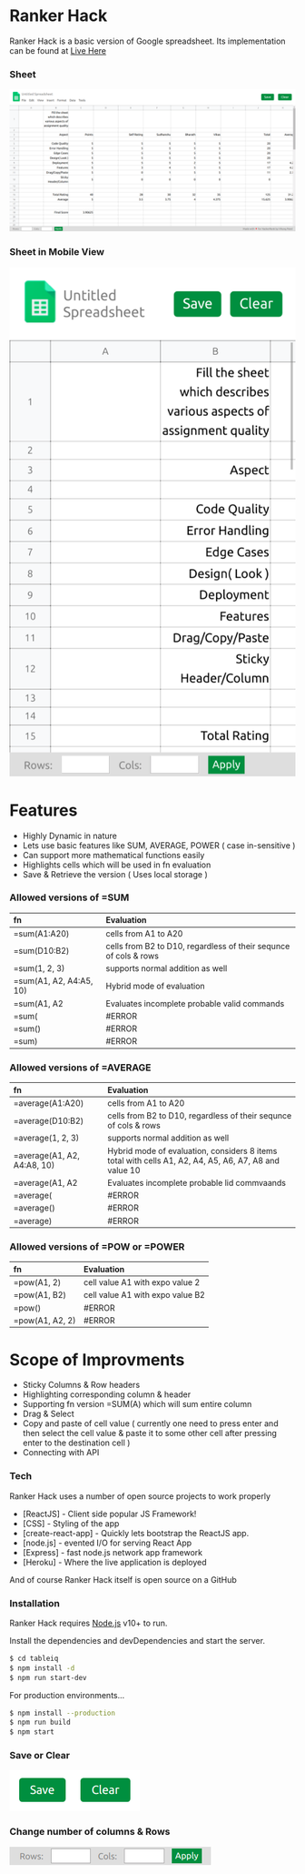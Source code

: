# Ranker Hack

Ranker Hack is a basic version of Google spreadsheet.
Its implementation can be found at [Live Here](https://ranker-hack.herokuapp.com/)

### Sheet 
![Alt text](screenshots/home.png?raw=true "Sheet")

### Sheet in Mobile View 
![Alt text](screenshots/mobileview.png?raw=true "Sheet")

# Features
  - Highly Dynamic in nature
  - Lets use basic features like SUM, AVERAGE, POWER ( case in-sensitive )
  - Can support more mathematical functions easily 
  - Highlights cells which will be used in fn evaluation
  - Save & Retrieve the version ( Uses local storage )
  
### Allowed versions of =SUM
| fn   |        Evaluation |
| :----- |:------|
| =sum(A1:A20) | cells from A1 to A20|
| =sum(D10:B2) | cells from B2 to D10, regardless of their sequnce of cols & rows|
| =sum(1, 2, 3) | supports normal addition as well
| =sum(A1, A2, A4:A5, 10) | Hybrid mode of evaluation |
| =sum(A1, A2 | Evaluates incomplete probable valid commands |
 | =sum( | #ERROR |
| =sum() | #ERROR |
| =sum) | #ERROR |

### Allowed versions of =AVERAGE
| fn   |        Evaluation |
| :----- |:------|
| =average(A1:A20) | cells from A1 to A20|
| =average(D10:B2) | cells from B2 to D10, regardless of their sequnce of cols & rows|
| =average(1, 2, 3) | supports normal addition as well
| =average(A1, A2, A4:A8, 10) | Hybrid mode of evaluation, considers 8 items total with cells A1, A2, A4, A5, A6, A7, A8 and value 10 |
| =average(A1, A2 | Evaluates incomplete probable lid commvaands |
 | =average( | #ERROR |
| =average() | #ERROR |
| =average) | #ERROR |

### Allowed versions of =POW or =POWER
| fn   |        Evaluation |
| :----- |:------|
| =pow(A1, 2) | cell value A1 with expo value 2|
| =pow(A1, B2) | cell value A1 with expo value B2|
| =pow() | #ERROR|
| =pow(A1, A2, 2) | #ERROR|
  
# Scope of Improvments
  - Sticky Columns & Row headers
  - Highlighting corresponding column & header
  - Supporting fn version =SUM(A) which will sum entire column
  - Drag & Select
  - Copy and paste of cell value ( currently one need to press enter and then select the cell value & paste it to some other cell after pressing enter to the destination cell )
  - Connecting with API


### Tech

Ranker Hack uses a number of open source projects to work properly

* [ReactJS] - Client side popular JS Framework!
* [CSS] - Styling of the app
* [create-react-app] - Quickly lets bootstrap the ReactJS app.
* [node.js] - evented I/O for serving React App
* [Express] - fast node.js network app framework
* [Heroku] - Where the live application is deployed

And of course Ranker Hack itself is open source on a GitHub

### Installation

Ranker Hack requires [Node.js](https://nodejs.org/) v10+ to run.

Install the dependencies and devDependencies and start the server.

```sh
$ cd tableiq
$ npm install -d
$ npm run start-dev
```

For production environments...

```sh
$ npm install --production
$ npm run build
$ npm start
```

### Save or Clear 
![Alt text](screenshots/header.png?raw=true "Sheet")

### Change number of columns & Rows 
![Alt text](screenshots/footer.png?raw=true "Sheet")
